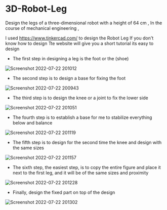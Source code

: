 # 3D-Robot-Leg
Design the legs of a three-dimensional robot with a height of 64 cm , In the course of mechanical engineering ,

I used https://www.tinkercad.com/ to design the Robot Leg 
If you don't know how to design Tte website will give you a short tutorial 
its easy to design 

- The first step in designing a leg is the foot or the (shoe) 

![Screenshot 2022-07-22 201012](https://user-images.githubusercontent.com/109594520/180604824-b844250c-3703-42f3-a074-285ca68134f3.png)

- The second step is to design a base for fixing the foot

![Screenshot 2022-07-22 200943](https://user-images.githubusercontent.com/109594520/180604832-86ab8f21-2ec5-46aa-878f-7bc0e9685369.png)

- The third step is to design the knee or a joint to fix the lower side

![Screenshot 2022-07-22 201051](https://user-images.githubusercontent.com/109594520/180604849-9dab92ee-0180-49f7-83b9-b6a53e6c735e.png)

- The fourth step is to establish a base for me to stabilize everything below and balance

![Screenshot 2022-07-22 201119](https://user-images.githubusercontent.com/109594520/180604856-87bc49b4-6d78-42e1-a8b5-b4a0bdd89422.png)

- The fifth step is to design for the second time the knee and design with the same sizes

![Screenshot 2022-07-22 201157](https://user-images.githubusercontent.com/109594520/180604957-64a15b3b-e4b7-474f-8d96-67e7437c1242.png)


- The sixth step, the easiest step, is to copy the entire figure and place it next to the first leg, and it will be of the same sizes and proximity

![Screenshot 2022-07-22 201228](https://user-images.githubusercontent.com/109594520/180605029-4f9c3f85-e5fb-4e1c-93a0-49051d459eb1.png)


- Finally, design the fixed part on top of the design


![Screenshot 2022-07-22 201302](https://user-images.githubusercontent.com/109594520/180605034-778288f0-ce4c-41c1-8752-a38816e71f0c.png)
